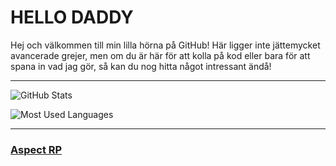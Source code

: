 #  HELLO DADDY 

Hej och välkommen till min lilla hörna på GitHub! Här ligger inte jättemycket avancerade grejer, men om du är här för att kolla på kod eller bara för att spana in vad jag gör, så kan du nog hitta något intressant ändå!

---
![GitHub Stats](https://github-readme-stats.vercel.app/api?username=nassel561&show_icons=true&count_private=true&theme=radical)

![Most Used Languages](https://github-readme-stats.vercel.app/api/top-langs/?username=nassel561&layout=compact&theme=radical)

---

### [Aspect RP](https://aspectrp.se)
